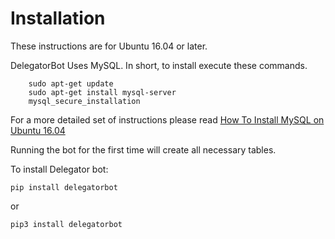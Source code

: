 # Installation

These instructions are for Ubuntu 16.04 or later. 

DelegatorBot Uses MySQL. In short, to install execute these commands.

```
    sudo apt-get update
    sudo apt-get install mysql-server
    mysql_secure_installation

```

For a more detailed set of instructions please read [How To Install MySQL on Ubuntu 16.04](https://www.digitalocean.com/community/tutorials/how-to-install-mysql-on-ubuntu-16-04)

Running the bot for the first time will create all necessary tables.

To install Delegator bot:

`pip install delegatorbot`

or

`pip3 install delegatorbot`
